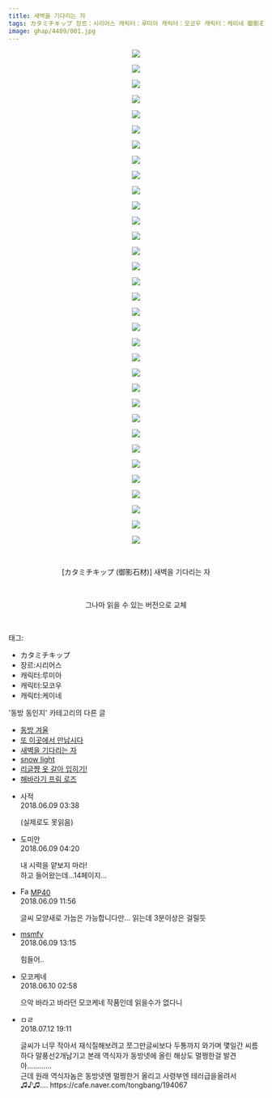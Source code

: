 ```yaml
---
title: 새벽을 기다리는 자
tags: カタミチキップ 장르：시리어스 캐릭터：루미아 캐릭터：모코우 캐릭터：케이네 御影石材 동방_동인지
image: ghap/4409/001.jpg
---
```

<div class="article">
<p style="text-align: center; clear: none; float: none;"><img src="{{ site.nasurl }}/ghap/4409/001.jpg"/></p>
<p style="text-align: center; clear: none; float: none;"><img src="{{ site.nasurl }}/ghap/4409/002.jpg"/></p>
<p style="text-align: center; clear: none; float: none;"><img src="{{ site.nasurl }}/ghap/4409/003.jpg"/></p>
<p style="text-align: center; clear: none; float: none;"><img src="{{ site.nasurl }}/ghap/4409/004.jpg"/></p>
<p style="text-align: center; clear: none; float: none;"><img src="{{ site.nasurl }}/ghap/4409/005.jpg"/></p>
<p style="text-align: center; clear: none; float: none;"><img src="{{ site.nasurl }}/ghap/4409/006.jpg"/></p>
<p style="text-align: center; clear: none; float: none;"><img src="{{ site.nasurl }}/ghap/4409/007.jpg"/></p>
<p style="text-align: center; clear: none; float: none;"><img src="{{ site.nasurl }}/ghap/4409/008.jpg"/></p>
<p style="text-align: center; clear: none; float: none;"><img src="{{ site.nasurl }}/ghap/4409/009.jpg"/></p>
<p style="text-align: center; clear: none; float: none;"><img src="{{ site.nasurl }}/ghap/4409/010.jpg"/></p>
<p style="text-align: center; clear: none; float: none;"><img src="{{ site.nasurl }}/ghap/4409/011.jpg"/></p>
<p style="text-align: center; clear: none; float: none;"><img src="{{ site.nasurl }}/ghap/4409/012.jpg"/></p>
<p style="text-align: center; clear: none; float: none;"><img src="{{ site.nasurl }}/ghap/4409/013.jpg"/></p>
<p style="text-align: center; clear: none; float: none;"><img src="{{ site.nasurl }}/ghap/4409/014.jpg"/></p>
<p style="text-align: center; clear: none; float: none;"><img src="{{ site.nasurl }}/ghap/4409/015.jpg"/></p>
<p style="text-align: center; clear: none; float: none;"><img src="{{ site.nasurl }}/ghap/4409/016.jpg"/></p>
<p style="text-align: center; clear: none; float: none;"><img src="{{ site.nasurl }}/ghap/4409/017.jpg"/></p>
<p style="text-align: center; clear: none; float: none;"><img src="{{ site.nasurl }}/ghap/4409/018.jpg"/></p>
<p style="text-align: center; clear: none; float: none;"><img src="{{ site.nasurl }}/ghap/4409/019.jpg"/></p>
<p style="text-align: center; clear: none; float: none;"><img src="{{ site.nasurl }}/ghap/4409/020.jpg"/></p>
<p style="text-align: center; clear: none; float: none;"><img src="{{ site.nasurl }}/ghap/4409/021.jpg"/></p>
<p style="text-align: center; clear: none; float: none;"><img src="{{ site.nasurl }}/ghap/4409/022.jpg"/></p>
<p style="text-align: center; clear: none; float: none;"><img src="{{ site.nasurl }}/ghap/4409/023.jpg"/></p>
<p style="text-align: center; clear: none; float: none;"><img src="{{ site.nasurl }}/ghap/4409/024.jpg"/></p>
<p style="text-align: center; clear: none; float: none;"><img src="{{ site.nasurl }}/ghap/4409/025.jpg"/></p>
<p style="text-align: center; clear: none; float: none;"><img src="{{ site.nasurl }}/ghap/4409/026.jpg"/></p>
<p style="text-align: center; clear: none; float: none;"><img src="{{ site.nasurl }}/ghap/4409/027.jpg"/></p>
<p style="text-align: center; clear: none; float: none;"><img src="{{ site.nasurl }}/ghap/4409/028.jpg"/></p>
<p style="text-align: center; clear: none; float: none;"><img src="{{ site.nasurl }}/ghap/4409/029.jpg"/></p>
<p style="text-align: center; clear: none; float: none;"><img src="{{ site.nasurl }}/ghap/4409/030.jpg"/></p>
<p style="text-align: center; clear: none; float: none;"><img src="{{ site.nasurl }}/ghap/4409/031.jpg"/></p>
<p style="text-align: center; clear: none; float: none;"><img src="{{ site.nasurl }}/ghap/4409/032.jpg"/></p>
<p style="text-align: center; clear: none; float: none;"><img src="{{ site.nasurl }}/ghap/4409/033.jpg"/></p>
<p style="text-align: center; clear: none; float: none;"><br/></p>
<p style="text-align: center; clear: none; float: none;">[カタミチキップ (御影石材)] 새벽을 기다리는 자</p>
<p style="text-align: center; clear: none; float: none;"><br/></p>
<p style="text-align: center; clear: none; float: none;">그나마 읽을 수 있는 버전으로 교체</p>
<p><br/></p>
</div><div class="tagTrail">
<p>태그: </p>
<ul>
<li>カタミチキップ</li>
<li>장르:시리어스</li>
<li>캐릭터:루미아</li>
<li>캐릭터:모코우</li>
<li>캐릭터:케이네</li>
</ul>
</div><div class="another">
<p>'동방 동인지' 카테고리의 다른 글</p>
<ul>
<li><a href="/2018-06-09-ghap_4411">동방 겨울</a></li>
<li><a href="/2018-06-09-ghap_4410">또 이곳에서 만납시다</a></li>
<li><a href="/2018-06-09-ghap_4409">새벽을 기다리는 자</a></li>
<li><a href="/2018-06-08-ghap_4408">snow light</a></li>
<li><a href="/2018-06-08-ghap_4405">리글쨩 옷 갈아 입히기!</a></li>
<li><a href="/2018-06-08-ghap_4404">해바라기 프림 로즈</a></li>
</ul>
</div><div class="cb_module cb_fluid">
<div class="cb_wrt cb_profile">
<div class="comment">
<ul>
<li class="cb_thumb_off" id="comment15268305">
<div class="cb_comment_area">
<div class="cb_info_area">
<div class="cb_section">
<span class="cb_nick_name">사적</span>
</div>
<div class="cb_section">
<span class="cb_date">2018.06.09 03:38 </span>
</div>
</div>
<div class="cb_dsc_comment">
<p class="cb_dsc">
											(실제로도 못읽음)
										</p>
</div>
</div></li>
<li class="cb_thumb_off" id="comment15268307">
<div class="cb_comment_area">
<div class="cb_info_area">
<div class="cb_section">
<span class="cb_nick_name">도미안</span>
</div>
<div class="cb_section">
<span class="cb_date">2018.06.09 04:20 </span>
</div>
</div>
<div class="cb_dsc_comment">
<p class="cb_dsc">
											내 시력을 얕보지 마라! <br/>
하고 들어왔는데...14페이지...
										</p>
</div>
</div></li>
<li class="cb_thumb_off" id="comment15268417">
<div class="cb_comment_area">
<div class="cb_info_area">
<div class="cb_section">
<span class="cb_nick_name"><img alt="Favicon of http://8068joshua1@naver.com" height="16" onerror="this.onerror=null;this.parentNode.removeChild(this)" src="http://naver.com/favicon.ico" width="16"/> <a href="http://8068joshua1@naver.com" onclick="return openLinkInNewWindow(this)">MP40</a></span>
</div>
<div class="cb_section">
<span class="cb_date">2018.06.09 11:56 </span>
</div>
</div>
<div class="cb_dsc_comment">
<p class="cb_dsc">
											글씨 모양새로 가늠은 가능합니다만... 읽는데 3분이상은 걸릴듯
										</p>
</div>
</div></li>
<li class="cb_thumb_off" id="comment15268429">
<div class="cb_comment_area">
<div class="cb_info_area">
<div class="cb_section">
<span class="cb_nick_name"> <a href="http://gb" onclick="return openLinkInNewWindow(this)">msmfv</a></span>
</div>
<div class="cb_section">
<span class="cb_date">2018.06.09 13:15 </span>
</div>
</div>
<div class="cb_dsc_comment">
<p class="cb_dsc">
											힘들어..
										</p>
</div>
</div></li>
<li class="cb_thumb_off" id="comment15268697">
<div class="cb_comment_area">
<div class="cb_info_area">
<div class="cb_section">
<span class="cb_nick_name">모코케네</span>
</div>
<div class="cb_section">
<span class="cb_date">2018.06.10 02:58 </span>
</div>
</div>
<div class="cb_dsc_comment">
<p class="cb_dsc">
											으악 바라고 바라던 모코케네 작품인데 읽을수가 없다니
										</p>
</div>
</div></li>
<li class="cb_thumb_off" id="comment15284971">
<div class="cb_comment_area">
<div class="cb_info_area">
<div class="cb_section">
<span class="cb_nick_name">ㅁㄹ</span>
</div>
<div class="cb_section">
<span class="cb_date">2018.07.12 19:11 </span>
</div>
</div>
<div class="cb_dsc_comment">
<p class="cb_dsc">
											글씨가 너무 작아서 재식질해보려고 쪼그만글씨보다 두통까지 와가며 몇일간 씨름하다 말풍선2개남기고 본래 역식자가 동방넷에 올린 해상도 멀쩡한걸 발견<br/>
아............<br/>
근데 원래 역식자놈은 동방넷엔 멀쩡한거 올리고 사령부엔 테러급을올려서 ♫♪♫....   https://cafe.naver.com/tongbang/194067<br/>
</p>
</div>
</div></li>
</ul>
</div>
</div><!-- commentList close -->
</div>